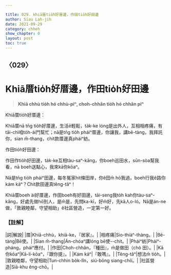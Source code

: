 ```yaml
---

title: 029. khiā厝tio̍h好厝邊，作田tio̍h好田邊
author: Siau Lah-jih
date: 2021-09-29
category: chheh
show_chapter: 0
layout: post
toc: true
---
```

  
## 〈029〉
# Khiā厝tio̍h好厝邊，作田tio̍h好田邊
>**Khiā chhù tio̍h hó chhù-piⁿ, choh-chhân tio̍h hó chhân piⁿ**
 
Khiā厝tio̍h好厝邊：

Khiā厝nā tn̄g tio̍h好厝邊，生活ē輕鬆，ta̍k-ke lóng是出外人，互相相疼痛，有tāi-chì咱to̍h-ài鬥幫忙；nā是tn̄g tio̍h pháiⁿ厝邊，你讓我，講bē-tàng，我拜託你，sian m̄-thang，chit款厝邊真pháiⁿ紡。

作田tio̍h好田邊：

作田作tio̍h好田邊，ta̍k-ke互相tàu-saⁿ-kāng，你boeh巡田水，sūn-sòa幫我看，nā boeh送點心，我來kā你kōaⁿ。

Nā是tn̄g tio̍h pháiⁿ田邊，每冬冤家hit條田岸，你ê田m̄ hō͘我過，boeh行我ê路你kám káⁿ？Chit款田邊真têng-tâⁿ！

Khiā厝boeh ài好厝邊，作田boeh有好田邊，tāi-seng我to̍h kah你tàu-saⁿ-kāng，好處先做hō͘別人，是m̄是，先問ka-kī，好m̄好，先kā人o-ló。Nā是án-ne做，「敦親睦鄰，守望相助」ê社區營造，一定第一好。 


### 【註解】

|詞|解說|
|厝|Khiā-chhù，khiā-ke，『居家』。|
|相疼痛|Sio-thiàⁿ-thàng。|
|Bē-tàng|Bē使。|
|Sian m̄-thang|Án-chóaⁿ講lóng bē使--chit。|
|Pháiⁿ紡|Pháiⁿ-pháng，pháiⁿ應付。|
|作田|Choh-chhân，『種田』，m̄是做田（chò 田）。|
|Kā你kōaⁿ|Kā-lí-kōaⁿ，『跟你提』。|
|Kám káⁿ|『敢嗎』。|
|Têng-tâⁿ|想法m̄ tio̍h。|
|敦親睦鄰，守望相助|Tun-chhin bo̍k-lîn，siú-bōng siang-chō͘。|
|社區營造|Siā-khu êng-chō。|
